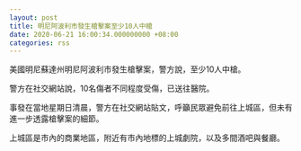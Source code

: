 ```yaml
---
layout: post
title: 明尼阿波利市發生槍擊案至少10人中槍
date: 2020-06-21 16:00:34.000000000 +08:00
categories: rss
---
```


美國明尼蘇達州明尼阿波利市發生槍擊案，警方說，至少10人中槍。

警方在社交網站說，10名傷者不同程度受傷，已送往醫院。

事發在當地星期日清晨，警方在社交網站貼文，呼籲民眾避免前往上城區，但未有進一步透露槍擊案的細節。

上城區是市內的商業地區，附近有市內地標的上城劇院，以及多間酒吧與餐廳。

